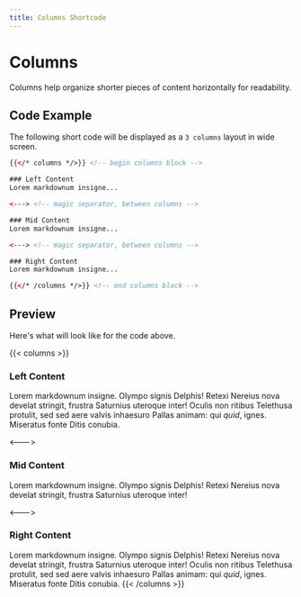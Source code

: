 ```yaml
---
title: Columns Shortcode
---
```


# Columns

Columns help organize shorter pieces of content horizontally for readability.

## Code Example

The following short code will be displayed as a `3 columns` layout in wide screen.

```html
{{</* columns */>}} <!-- begin columns block -->

### Left Content
Lorem markdownum insigne...

<---> <!-- magic separator, between columns -->

### Mid Content
Lorem markdownum insigne...

<---> <!-- magic separator, between columns -->

### Right Content
Lorem markdownum insigne...

{{</* /columns */>}} <!-- end columns block -->
```

## Preview

Here's what will look like for the code above.

{{< columns >}}

### Left Content

Lorem markdownum insigne. Olympo signis Delphis! Retexi Nereius nova develat
stringit, frustra Saturnius uteroque inter! Oculis non ritibus Telethusa
protulit, sed sed aere valvis inhaesuro Pallas animam: qui _quid_, ignes.
Miseratus fonte Ditis conubia.

<--->

### Mid Content

Lorem markdownum insigne. Olympo signis Delphis! Retexi Nereius nova develat
stringit, frustra Saturnius uteroque inter!

<--->

### Right Content

Lorem markdownum insigne. Olympo signis Delphis! Retexi Nereius nova develat
stringit, frustra Saturnius uteroque inter! Oculis non ritibus Telethusa
protulit, sed sed aere valvis inhaesuro Pallas animam: qui _quid_, ignes.
Miseratus fonte Ditis conubia.
{{< /columns >}}
